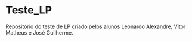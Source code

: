 # Teste_LP

Repositório do teste de LP criado pelos alunos Leonardo Alexandre, Vitor Matheus e José Guilherme.